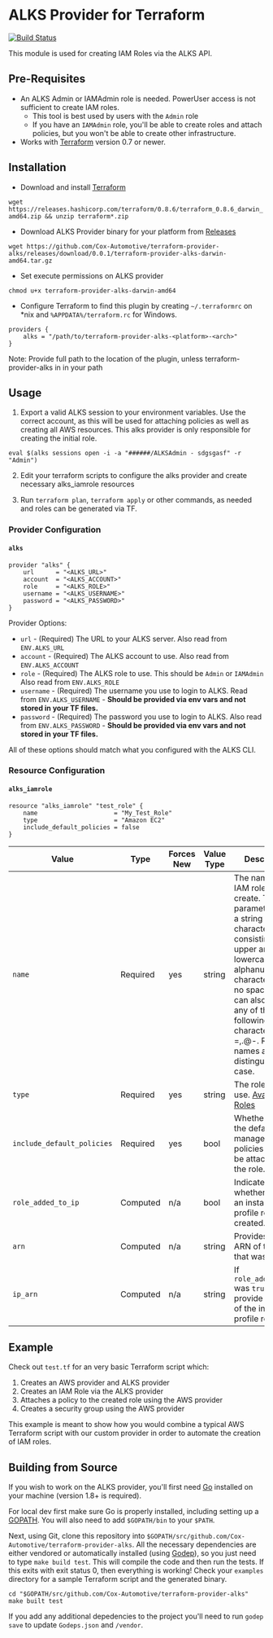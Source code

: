 ALKS Provider for Terraform
=========

[![Build Status](https://travis-ci.org/Cox-Automotive/terraform-provider-alks.svg?branch=master)](https://travis-ci.org/Cox-Automotive/terraform-provider-alks)

This module is used for creating IAM Roles via the ALKS API.

## Pre-Requisites

* An ALKS Admin or IAMAdmin role is needed. PowerUser access is not sufficient to create IAM roles.
    * This tool is best used by users with the `Admin` role
    * If you have an `IAMAdmin` role, you'll be able to create roles and attach policies, but you won't be able to create other infrastructure. 
* Works with [Terraform](https://www.terraform.io/) version 0.7 or newer.

## Installation

* Download and install [Terraform](https://www.terraform.io/intro/getting-started/install.html)

`wget https://releases.hashicorp.com/terraform/0.8.6/terraform_0.8.6_darwin_amd64.zip && unzip terraform*.zip`

* Download ALKS Provider binary for your platform from [Releases](https://github.com/Cox-Automotive/terraform-provider-alks/releases) 

`wget https://github.com/Cox-Automotive/terraform-provider-alks/releases/download/0.0.1/terraform-provider-alks-darwin-amd64.tar.gz`

* Set execute permissions on ALKS provider

`chmod u+x terraform-provider-alks-darwin-amd64`

* Configure Terraform to find this plugin by creating `~/.terraformrc` on *nix and `%APPDATA%/terraform.rc` for Windows.

```
providers {
    alks = "/path/to/terraform-provider-alks-<platform>-<arch>"
}
```

Note: Provide full path to the location of the plugin, unless terraform-provider-alks in in your path


## Usage

1. Export a valid ALKS session to your environment variables. Use the correct account, as this will be used for attaching policies as well as creating all AWS resources. This alks provider is only responsible for creating the initial role.

`eval $(alks sessions open -i -a "######/ALKSAdmin - sdgsgasf" -r "Admin")`

2. Edit your terraform scripts to configure the alks provider and create necessary alks_iamrole resources

3. Run `terraform plan`, `terraform apply` or other commands, as needed and roles can be generated via TF.

### Provider Configuration

#### `alks`

```
provider "alks" {
    url      = "<ALKS_URL>"
    account  = "<ALKS_ACCOUNT>"
    role     = "<ALKS_ROLE>"
    username = "<ALKS_USERNAME>"
    password = "<ALKS_PASSWORD>"
}
```

Provider Options:
* `url` - (Required) The URL to your ALKS server. Also read from `ENV.ALKS_URL`
* `account` - (Required) The ALKS account to use. Also read from `ENV.ALKS_ACCOUNT`
* `role` - (Required) The ALKS role to use. This should be `Admin` or `IAMAdmin` Also read from `ENV.ALKS_ROLE`
* `username` - (Required) The username you use to login to ALKS. Read from `ENV.ALKS_USERNAME` - **Should be provided via env vars and not stored in your TF files.**
* `password` - (Required) The password you use to login to ALKS. Also read from `ENV.ALKS_PASSWORD` - **Should be provided via env vars and not stored in your TF files.**

All of these options should match what you configured with the ALKS CLI.

### Resource Configuration

#### `alks_iamrole`

```
resource "alks_iamrole" "test_role" {
    name                     = "My_Test_Role"
    type                     = "Amazon EC2"
    include_default_policies = false
}
```

Value                             | Type     | Forces New | Value Type | Description
--------------------------------- | -------- | ---------- | ---------- | -----------
`name`                           | Required | yes        | string     | The name of the IAM role to create. This parameter allows a string of characters consisting of upper and lowercase alphanumeric characters with no spaces. You can also include any of the following characters: =,.@-. Role names are not distinguished by case.
`type`                           | Required | yes        | string     | The role type to use. [Available Roles](https://gist.github.com/brianantonelli/5769deff6fd8f3ff30e40b844f0b1fb4)
`include_default_policies`                           | Required | yes        | bool     | Whether or not the default managed policies should be attached to the role.
`role_added_to_ip`                           | Computed | n/a        | bool     | Indicates whether or not an instance profile role was created.
`arn`                           | Computed | n/a        | string     | Provides the ARN of the role that was created.
`ip_arn`                           | Computed | n/a        | string     | If `role_added_to_ip` was `true` this will provide the ARN of the instance profile role.

## Example

Check out `test.tf` for an very basic Terraform script which:

1. Creates an AWS provider and ALKS provider
2. Creates an IAM Role via the ALKS provider
3. Attaches a policy to the created role using the AWS provider
4. Creates a security group using the AWS provider

This example is meant to show how you would combine a typical AWS Terraform script with our custom provider in order to automate the creation of IAM roles.

## Building from Source

If you wish to work on the ALKS provider, you'll first need [Go](http://www.golang.org/) installed on your machine (version 1.8+ is required).

For local dev first make sure Go is properly installed, including setting up a [GOPATH](http://golang.org/doc/code.html#GOPATH). You will also need to add `$GOPATH/bin` to your `$PATH`.

Next, using Git, clone this repository into `$GOPATH/src/github.com/Cox-Automotive/terraform-provider-alks`. All the necessary dependencies are either vendored or automatically installed (using [Godep](https://github.com/tools/godep)), so you just need to type `make build test`. This will compile the code and then run the tests. If this exits with exit status 0, then everything is working! Check your `examples` directory for a sample Terraform script and the generated binary.

```
cd "$GOPATH/src/github.com/Cox-Automotive/terraform-provider-alks"
make built test
```

If you add any additional depedencies to the project you'll need to run `godep save` to update `Godeps.json` and `/vendor`.